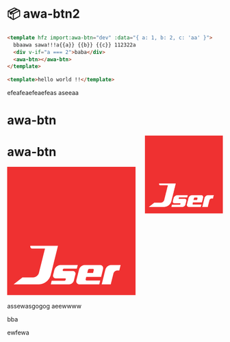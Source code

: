 # :package: awa-btn2

```html render
<template hfz import:awa-btn="dev" :data="{ a: 1, b: 2, c: 'aa' }">
  bbaawa sawa!!!a{{a}} {{b}} {{c}} 112322a
  <div v-if="a === 2">baba</div>
  <awa-btn></awa-btn>
</template>
```

```html
<template>hello world !!</template>
```

efeafeaefeaefeas
aseeaa

# awa-btn

<img src="./src/jser-logo.png" width="182" align="right" />

# awa-btn

![logo](./src/jser-logo.png)

assewasgogog
aeewwww

bba

ewfewa
